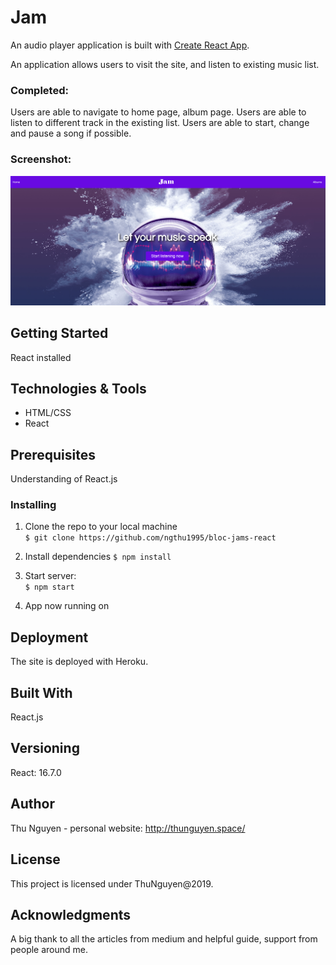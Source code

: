 # Jam

An audio player application is built with [Create React App](https://github.com/facebook/create-react-app).

An application allows users to visit the site, and listen to existing music list.

### Completed:

Users are able to navigate to home page, album page.
Users are able to listen to different track in the existing list.
Users are able to start, change and pause a song if possible.

### Screenshot:

![Main site](/public/assets/images/jam.png "Screenshot of the application")

## Getting Started

React installed

## Technologies & Tools

- HTML/CSS
- React

## Prerequisites

Understanding of React.js

### Installing

1. Clone the repo to your local machine \
   `$ git clone https://github.com/ngthu1995/bloc-jams-react`

2. Install dependencies
   `$ npm install`

3. Start server: \
   `$ npm start`

4. App now running on

## Deployment

The site is deployed with Heroku.

## Built With

React.js

## Versioning

React: 16.7.0

## Author

Thu Nguyen - personal website: http://thunguyen.space/

## License

This project is licensed under ThuNguyen@2019.

## Acknowledgments

A big thank to all the articles from medium and helpful guide, support from people around me.
